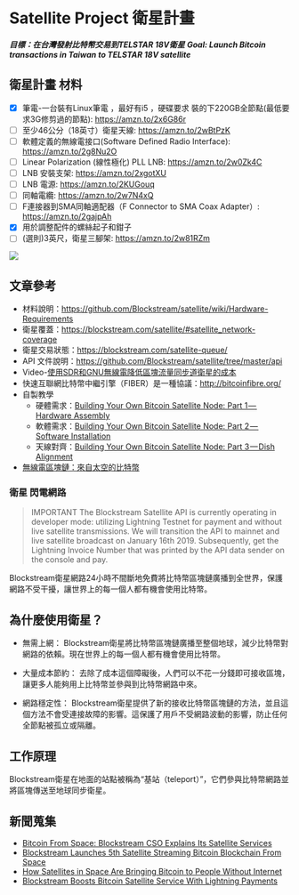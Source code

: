 # Satellite Project 衛星計畫
***目標：在台灣發射比特幣交易到TELSTAR 18V衛星***
***Goal: Launch Bitcoin transactions in Taiwan to TELSTAR 18V satellite***
## 衛星計畫 材料
- [x] 筆電-一台裝有Linux筆電 ，最好有i5 ，硬碟要求 裝的下220GB全節點(最低要求3G修剪過的節點): https://amzn.to/2x6G86r
- [ ] 至少46公分（18英寸）衛星天線: https://amzn.to/2wBtPzK
- [ ] 軟體定義的無線電接口(Software Defined Radio Interface): https://amzn.to/2g8Nu2O
- [ ] Linear Polarization (線性極化) PLL LNB: https://amzn.to/2w0Zk4C
- [ ] LNB 安裝支架: https://amzn.to/2xgotXU
- [ ] LNB 電源: https://amzn.to/2KUGouq
- [ ] 同軸電纜: https://amzn.to/2w7N4xQ
- [ ] F連接器到SMA同軸適配器（F Connector to SMA Coax Adapter）: https://amzn.to/2gajpAh
- [x] 用於調整配件的螺絲起子和鉗子
- [ ] (選則)3英尺，衛星三腳架: https://amzn.to/2w81RZm

![](https://github.com/Blockstream/satellite/raw/master/doc/api_architecture.png?raw=true)

## 文章參考
* 材料說明：https://github.com/Blockstream/satellite/wiki/Hardware-Requirements
* 衛星覆蓋：https://blockstream.com/satellite/#satellite_network-coverage
* 衛星交易狀態：https://blockstream.com/satellite-queue/
* API 文件說明：https://github.com/Blockstream/satellite/tree/master/api
* Video-[使用SDR和GNU無線電降低區塊流量同步道衛星的成本](https://www.youtube.com/watch?v=o1N6zjOgmFA&t=158s)
* 快速互聯網比特幣中繼引擎（FIBER）是一種協議：http://bitcoinfibre.org/
* 自製教學
  * 硬體需求：[Building Your Own Bitcoin Satellite Node: Part 1 — Hardware Assembly](/article/building-your-own-bitcoin-satellite-node-part1.md)
  * 軟體需求：[Building Your Own Bitcoin Satellite Node: Part 2 — Software Installation](/article/building-your-own-bitcoin-satellite-node-part2.md)
  * 天線對齊：[Building Your Own Bitcoin Satellite Node: Part 3 — Dish Alignment](/article/building-your-own-bitcoin-satellite-node-part3.md)
* [無線電區塊鏈：來自太空的比特幣](https://hackaday.com/2019/04/02/radio-free-blockchain-bitcoin-from-space/)

### 衛星 閃電網路
> IMPORTANT The Blockstream Satellite API is currently operating in developer mode: utilizing Lightning Testnet for payment and without live satellite transmissions. We will transition the API to mainnet and live satellite broadcast on January 16th 2019.
> Subsequently, get the Lightning Invoice Number that was printed by the API data sender on the console and pay.


Blockstream衛星網路24小時不間斷地免費將比特幣區塊鏈廣播到全世界，保護網路不受干擾，讓世界上的每一個人都有機會使用比特幣。

## 為什麼使用衛星？
* 無需上網：
    Blockstream衛星將比特幣區塊鏈廣播至整個地球，減少比特幣對網路的依賴。現在世界上的每一個人都有機會使用比特幣。

* 大量成本節約：
    去除了成本這個障礙後，人們可以不花一分錢即可接收區塊，讓更多人能夠用上比特幣並參與到比特幣網路中來。

* 網路穩定性：
    Blockstream衛星提供了新的接收比特幣區塊鏈的方法，並且這個方法不會受連接故障的影響。這保護了用戶不受網路波動的影響，防止任何全節點被孤立或隔離。

## 工作原理
Blockstream衛星在地面的站點被稱為“基站（teleport）”，它們參與比特幣網路並將區塊傳送至地球同步衛星。

## 新聞蒐集
* [Bitcoin From Space: Blockstream CSO Explains Its Satellite Services](https://cointelegraph.com/news/bitcoin-from-space-blockstream-cso-explains-its-satellite-services)
* [Blockstream Launches 5th Satellite Streaming Bitcoin Blockchain From Space](https://cointelegraph.com/news/blockstream-launches-5th-satellite-streaming-bitcoin-blockchain-from-space)
* [How Satellites in Space Are Bringing Bitcoin to People Without Internet](https://blockexplorer.com/news/satellites-bring-bitcoin-to-people-without-internet/)
* [Blockstream Boosts Bitcoin Satellite Service With Lightning Payments](https://www.coindesk.com/blockstream-boosts-bitcoin-satellite-service-with-lightning-payments)